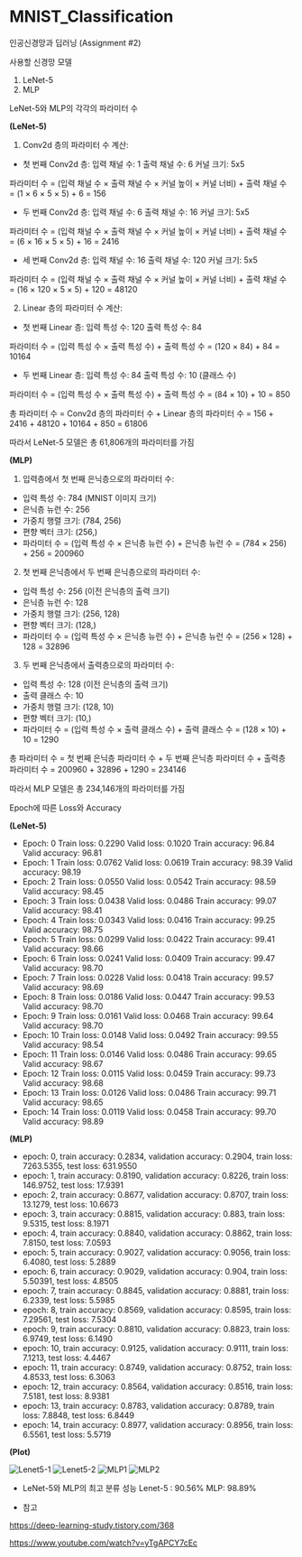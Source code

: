 # MNIST_Classification

인공신경망과 딥러닝 (Assignment #2)


사용할 신경망 모델
1. LeNet-5
2. MLP

LeNet-5와 MLP의 각각의 파라미터 수


**(LeNet-5)**

1. Conv2d 층의 파라미터 수 계산:

* 첫 번째 Conv2d 층:
입력 채널 수: 1
출력 채널 수: 6
커널 크기: 5x5

파라미터 수 = (입력 채널 수 × 출력 채널 수 × 커널 높이 × 커널 너비) + 출력 채널 수 = (1 × 6 × 5 × 5) + 6 = 156

* 두 번째 Conv2d 층:
입력 채널 수: 6
출력 채널 수: 16
커널 크기: 5x5

파라미터 수 = (입력 채널 수 × 출력 채널 수 × 커널 높이 × 커널 너비) + 출력 채널 수 = (6 × 16 × 5 × 5) + 16 = 2416

* 세 번째 Conv2d 층:
입력 채널 수: 16
출력 채널 수: 120
커널 크기: 5x5

파라미터 수 = (입력 채널 수 × 출력 채널 수 × 커널 높이 × 커널 너비) + 출력 채널 수 = (16 × 120 × 5 × 5) + 120 = 48120


2. Linear 층의 파라미터 수 계산:

* 첫 번째 Linear 층:
입력 특성 수: 120
출력 특성 수: 84

파라미터 수 = (입력 특성 수 × 출력 특성 수) + 출력 특성 수 = (120 × 84) + 84 = 10164

* 두 번째 Linear 층:
입력 특성 수: 84
출력 특성 수: 10 (클래스 수)

파라미터 수 = (입력 특성 수 × 출력 특성 수) + 출력 특성 수 = (84 × 10) + 10 = 850

총 파라미터 수 = Conv2d 층의 파라미터 수 + Linear 층의 파라미터 수 = 156 + 2416 + 48120 + 10164 + 850 = 61806

따라서 LeNet-5 모델은 총 61,806개의 파라미터를 가짐


**(MLP)**

1. 입력층에서 첫 번째 은닉층으로의 파라미터 수:

* 입력 특성 수: 784 (MNIST 이미지 크기)
* 은닉층 뉴런 수: 256
* 가중치 행렬 크기: (784, 256)
* 편향 벡터 크기: (256,)
* 파라미터 수 = (입력 특성 수 × 은닉층 뉴런 수) + 은닉층 뉴런 수 = (784 × 256) + 256 = 200960


2. 첫 번째 은닉층에서 두 번째 은닉층으로의 파라미터 수:

* 입력 특성 수: 256 (이전 은닉층의 출력 크기)
* 은닉층 뉴런 수: 128
* 가중치 행렬 크기: (256, 128)
* 편향 벡터 크기: (128,)
* 파라미터 수 = (입력 특성 수 × 은닉층 뉴런 수) + 은닉층 뉴런 수 = (256 × 128) + 128 = 32896


3. 두 번째 은닉층에서 출력층으로의 파라미터 수:

* 입력 특성 수: 128 (이전 은닉층의 출력 크기)
* 출력 클래스 수: 10
* 가중치 행렬 크기: (128, 10)
* 편향 벡터 크기: (10,)
* 파라미터 수 = (입력 특성 수 × 출력 클래스 수) + 출력 클래스 수 = (128 × 10) + 10 = 1290

총 파라미터 수 = 첫 번째 은닉층 파라미터 수 + 두 번째 은닉층 파라미터 수 + 출력층 파라미터 수 
= 200960 + 32896 + 1290 = 234146

따라서 MLP 모델은 총 234,146개의 파라미터를 가짐


Epoch에 따른 Loss와 Accuracy


**(LeNet-5)**

* Epoch: 0	Train loss: 0.2290	Valid loss: 0.1020	Train accuracy: 96.84	Valid accuracy: 96.81
* Epoch: 1	Train loss: 0.0762	Valid loss: 0.0619	Train accuracy: 98.39	Valid accuracy: 98.19
* Epoch: 2	Train loss: 0.0550	Valid loss: 0.0542	Train accuracy: 98.59	Valid accuracy: 98.45
* Epoch: 3	Train loss: 0.0438	Valid loss: 0.0486	Train accuracy: 99.07	Valid accuracy: 98.41
* Epoch: 4	Train loss: 0.0343	Valid loss: 0.0416	Train accuracy: 99.25	Valid accuracy: 98.75
* Epoch: 5	Train loss: 0.0299	Valid loss: 0.0422	Train accuracy: 99.41	Valid accuracy: 98.66
* Epoch: 6	Train loss: 0.0241	Valid loss: 0.0409	Train accuracy: 99.47	Valid accuracy: 98.70
* Epoch: 7	Train loss: 0.0228	Valid loss: 0.0418	Train accuracy: 99.57	Valid accuracy: 98.69
* Epoch: 8	Train loss: 0.0186	Valid loss: 0.0447	Train accuracy: 99.53	Valid accuracy: 98.70
* Epoch: 9	Train loss: 0.0161	Valid loss: 0.0468	Train accuracy: 99.64	Valid accuracy: 98.70
* Epoch: 10	Train loss: 0.0148	Valid loss: 0.0492	Train accuracy: 99.55	Valid accuracy: 98.54
* Epoch: 11	Train loss: 0.0146	Valid loss: 0.0486	Train accuracy: 99.65	Valid accuracy: 98.67
* Epoch: 12	Train loss: 0.0115	Valid loss: 0.0459	Train accuracy: 99.73	Valid accuracy: 98.68
* Epoch: 13	Train loss: 0.0126	Valid loss: 0.0486	Train accuracy: 99.71	Valid accuracy: 98.65
* Epoch: 14	Train loss: 0.0119	Valid loss: 0.0458	Train accuracy: 99.70	Valid accuracy: 98.89

**(MLP)**

* epoch: 0, train accuracy: 0.2834, validation accuracy: 0.2904, train loss: 7263.5355, test loss: 631.9550
* epoch: 1, train accuracy: 0.8190, validation accuracy: 0.8226, train loss: 146.9752, test loss: 17.9391
* epoch: 2, train accuracy: 0.8677, validation accuracy: 0.8707, train loss: 13.1279, test loss: 10.6673
* epoch: 3, train accuracy: 0.8815, validation accuracy: 0.883, train loss: 9.5315, test loss: 8.1971
* epoch: 4, train accuracy: 0.8840, validation accuracy: 0.8862, train loss: 7.8150, test loss: 7.0593
* epoch: 5, train accuracy: 0.9027, validation accuracy: 0.9056, train loss: 6.4080, test loss: 5.2889
* epoch: 6, train accuracy: 0.9029, validation accuracy: 0.904, train loss: 5.50391, test loss: 4.8505
* epoch: 7, train accuracy: 0.8845, validation accuracy: 0.8881, train loss: 6.2339, test loss: 5.5985
* epoch: 8, train accuracy: 0.8569, validation accuracy: 0.8595, train loss: 7.29561, test loss: 7.5304
* epoch: 9, train accuracy: 0.8810, validation accuracy: 0.8823, train loss: 6.9749, test loss: 6.1490
* epoch: 10, train accuracy: 0.9125, validation accuracy: 0.9111, train loss: 7.1213, test loss: 4.4467
* epoch: 11, train accuracy: 0.8749, validation accuracy: 0.8752, train loss: 4.8533, test loss: 6.3063
* epoch: 12, train accuracy: 0.8564, validation accuracy: 0.8516, train loss: 7.5181, test loss: 8.9381
* epoch: 13, train accuracy: 0.8783, validation accuracy: 0.8789, train loss: 7.8848, test loss: 6.8449
* epoch: 14, train accuracy: 0.8977, validation accuracy: 0.8956, train loss: 6.5561, test loss: 5.5719

**(Plot)**

![Lenet5-1](https://github.com/jimmynkim/MNIST_Classification/assets/75557016/da93b6d6-9aa6-4f89-9d7c-eb619644c394)
![Lenet5-2](https://github.com/jimmynkim/MNIST_Classification/assets/75557016/2493d193-f873-4117-8dbe-f2e3865ad067)
![MLP1](https://github.com/jimmynkim/MNIST_Classification/assets/75557016/9447731c-97e7-4559-8dbf-c6dd371dad8f)
![MLP2](https://github.com/jimmynkim/MNIST_Classification/assets/75557016/cec292ec-23d3-459d-99e4-f167e49ee12e)

* LeNet-5와 MLP의 최고 분류 성능
Lenet-5 : 90.56%
MLP: 98.89%

* 참고 

https://deep-learning-study.tistory.com/368

https://www.youtube.com/watch?v=yTgAPCY7cEc
